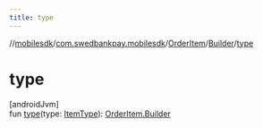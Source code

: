 ```yaml
---
title: type
---
```

//[mobilesdk](../../../../index.html)/[com.swedbankpay.mobilesdk](../../index.html)/[OrderItem](../index.html)/[Builder](index.html)/[type](type.html)



# type



[androidJvm]\
fun [type](type.html)(type: [ItemType](../../-item-type/index.html)): [OrderItem.Builder](index.html)




